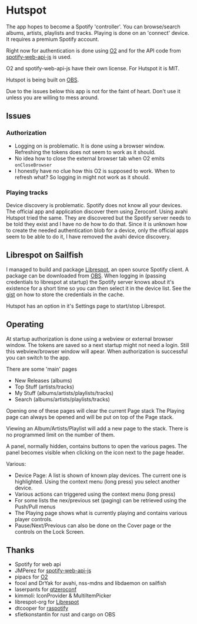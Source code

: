 # Hutspot

The app hopes to become a Spotify 'controller'. You can browse/search albums, artists, playlists and tracks. Playing is done on an 'connect' device. It requires a premium Spotify account.

Right now for authentication is done using [O2](https://github.com/pipacs/o2)
and for the API code from [spotify-web-api-js](https://github.com/JMPerez/spotify-web-api-js) is used.

O2 and spotify-web-api-js have their own license. For Hutspot it is MIT.


Hutspot is being built on [OBS](http://repo.merproject.org/obs/home:/wdehoog:/hutspot/sailfish_latest_armv7hl/).

Due to the issues below this app is not for the faint of heart. Don't use it unless you are willing to mess around.

## Issues

### Authorization
  * Logging on is problematic. It is done using a browser window. Refreshing the tokens does not seem to work as it should.
  * No idea how to close the external browser tab when O2 emits ```onCloseBrowser```
  * I honestly have no clue how this O2 is supposed to work. When to refresh what? So logging in might not work as it should.

### Playing tracks
Device discovery is problematic. Spotify does not know all your devices. The official app and application discover them using Zeroconf. Using avahi Hutspot tried the same. They are discovered but the Spotify server needs to be told they exist and I have no de how to do that. Since it is unknown how to create the needed authentication blob for a device, only the official apps seem to be able to do it, I have removed the avahi device discovery.

## Librespot on Sailfish
I managed to build and package [Librespot](https://gist.github.com/wdehoog/d83d75564ebc77a985384950af44ee7c), an open source Spotify client. A package can be downloaded from [OBS](https://api.merproject.org/package/binaries/home:wdehoog:librespot/librespot?repository=sailfishos_armv7hl). When logging in (passing credentials to librespot at startup) the Spotify server knows about it's existence for a short time so you can then select it in the device list.
See the [gist](https://gist.github.com/wdehoog/d83d75564ebc77a985384950af44ee7c) on how to store the credentials in the cache.

Hutspot has an option in it's Settings page to start/stop Librespot.

## Operating
 
At startup authorization is done using a webview or external browser window. The tokens are saved so a next startup might not need a login. Still this webview/browser window will apear. When authorization is successful you can switch to the app.

There are some 'main' pages

 * New Releases (albums)
 * Top Stuff (artists/tracks)
 * My Stuff (albums/artists/playlists/tracks)
 * Search (albums/artists/playlists/tracks)

Opening one of these pages will clear the current Page stack
The Playing page can always be opened and will be put on top of the Page stack.

Viewing an Album/Artists/Playlist will add a new page to the stack. There is no programmed limit on the number of them.

A panel, normally hidden, contains buttons to open the various pages. The panel becomes visible when clicking on the icon next to the page header.

Various:

 * Device Page: A list is shown of known play devices. The current one is  highlighted. Using the context menu (long press) you select another device.
 * Various actions can triggered  using the context menu (long press)
 * For some lists the nex/previous set (paging) can be retrieved using the Push/Pull menus
 * The Playing page shows what is currently playing and contains various player controls.
 * Pause/Next/Previous can also be done on the Cover page or the controls on the Lock Screen.


## Thanks
 * Spotify for web api
 * JMPerez for [spotify-web-api-js](https://github.com/JMPerez/spotify-web-api-js)
 * pipacs for [O2](https://github.com/pipacs/o2)
 * fooxl and DrYak for avahi, nss-mdns and libdaemon on sailfish
 * laserpants for [qtzeroconf](https://github.com/laserpants/qtzeroconf)
 * kimmoli: IconProvider & MultiItemPicker
 * librespot-org for [Librespot](https://github.com/librespot-org/librespot)
 * dtcooper for [raspotify](https://github.com/dtcooper/raspotify)
 * sfietkonstantin for rust and cargo on OBS

